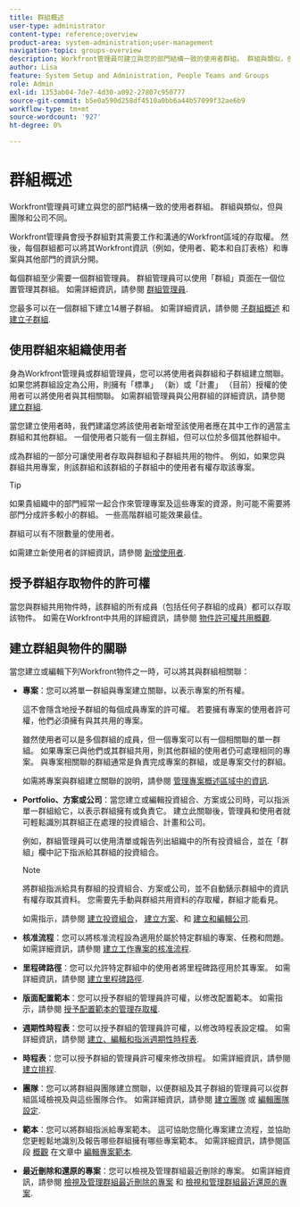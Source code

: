 ```yaml
---
title: 群組概述
user-type: administrator
content-type: reference;overview
product-area: system-administration;user-management
navigation-topic: groups-overview
description: Workfront管理員可建立與您的部門結構一致的使用者群組。 群組與類似，但與團隊和公司不同。
author: Lisa
feature: System Setup and Administration, People Teams and Groups
role: Admin
exl-id: 1353ab04-7de7-4d30-a092-27807c950777
source-git-commit: b5e0a590d258df4510a0bb6a44b57099f32ae6b9
workflow-type: tm+mt
source-wordcount: '927'
ht-degree: 0%

---
```


# 群組概述

<!-- Audited: 01/2024 -->

Workfront管理員可建立與您的部門結構一致的使用者群組。 群組與類似，但與團隊和公司不同。

Workfront管理員會授予群組對其需要工作和溝通的Workfront區域的存取權。 然後，每個群組都可以將其Workfront資訊（例如，使用者、範本和自訂表格）和專案與其他部門的資訊分開。

每個群組至少需要一個群組管理員。 群組管理員可以使用「群組」頁面在一個位置管理其群組。 如需詳細資訊，請參閱 [群組管理員](../../../administration-and-setup/manage-groups/group-roles/group-administrators.md).

您最多可以在一個群組下建立14層子群組。 如需詳細資訊，請參閱 [子群組概述](../../../administration-and-setup/manage-groups/groups-overview/subgroups.md) 和 [建立子群組](../../../administration-and-setup/manage-groups/create-and-manage-subgroups/create-a-subgroup.md).

## 使用群組來組織使用者

身為Workfront管理員或群組管理員，您可以將使用者與群組和子群組建立關聯。 如果您將群組設定為公用，則擁有「標準」 （新）或「計畫」 （目前）授權的使用者可以將使用者與其相關聯。 如需群組管理員與公用群組的詳細資訊，請參閱 [建立群組](../../../administration-and-setup/manage-groups/create-and-manage-groups/create-a-group.md).

當您建立使用者時，我們建議您將該使用者新增至該使用者應在其中工作的適當主群組和其他群組。 一個使用者只能有一個主群組，但可以位於多個其他群組中。

成為群組的一部分可讓使用者存取與群組和子群組共用的物件。 例如，如果您與群組共用專案，則該群組和該群組的子群組中的使用者有權存取該專案。

>[!TIP]
>
>如果貴組織中的部門經常一起合作來管理專案及這些專案的資源，則可能不需要將部門分成許多較小的群組。 一些高階群組可能效果最佳。

群組可以有不限數量的使用者。

如需建立新使用者的詳細資訊，請參閱 [新增使用者](../../../administration-and-setup/add-users/add-users.md).

## 授予群組存取物件的許可權

當您與群組共用物件時，該群組的所有成員（包括任何子群組的成員）都可以存取該物件。 如需在Workfront中共用的詳細資訊，請參閱 [物件許可權共用概觀](../../../workfront-basics/grant-and-request-access-to-objects/sharing-permissions-on-objects-overview.md).

## 建立群組與物件的關聯

當您建立或編輯下列Workfront物件之一時，可以將其與群組相關聯：

* **專案**：您可以將單一群組與專案建立關聯，以表示專案的所有權。

  這不會隱含地授予群組的每個成員專案的許可權。 若要擁有專案的使用者許可權，他們必須擁有與其共用的專案。

  雖然使用者可以是多個群組的成員，但一個專案可以有一個相關聯的單一群組。 如果專案已與他們或其群組共用，則其他群組的使用者仍可處理相同的專案。 與專案相關聯的群組通常是負責完成專案的群組，或是專案交付的群組。

  如需將專案與群組建立關聯的說明，請參閱 [管理專案概述區域中的資訊](../../../manage-work/projects/manage-projects/understand-project-overview-area.md).

* **Portfolio、方案或公司**：當您建立或編輯投資組合、方案或公司時，可以指派單一群組給它，以表示群組擁有或負責它。 建立此關聯後，管理員和使用者就可輕鬆識別其群組正在處理的投資組合、計畫和公司。

  例如，群組管理員可以使用清單或報告列出組織中的所有投資組合，並在「群組」欄中記下指派給其群組的投資組合。

  >[!NOTE]
  >
  >將群組指派給具有群組的投資組合、方案或公司，並不自動錶示群組中的資訊有權存取其資料。 您需要先手動與群組共用資料的存取權，群組才能看見。

  如需指示，請參閱 [建立投資組合](../../../manage-work/portfolios/create-and-manage-portfolios/create-portfolios.md)， [建立方案](../../../manage-work/portfolios/create-and-manage-programs/create-program.md)、和 [建立和編輯公司](../../../administration-and-setup/set-up-workfront/organizational-setup/create-and-edit-companies.md).

* **核准流程**：您可以將核准流程設為適用於屬於特定群組的專案、任務和問題。 如需詳細資訊，請參閱 [建立工作專案的核准流程](../../../administration-and-setup/customize-workfront/configure-approval-milestone-processes/create-approval-processes.md).
* **里程碑路徑**：您可以允許特定群組中的使用者將里程碑路徑用於其專案。 如需詳細資訊，請參閱 [建立里程碑路徑](../../../administration-and-setup/customize-workfront/configure-approval-milestone-processes/create-milestone-path.md).
* **版面配置範本**：您可以授予群組的管理員許可權，以修改配置範本。 如需指示，請參閱 [授予配置範本的管理存取權](../../../administration-and-setup/customize-workfront/use-layout-templates/grant-admin-access-layout-template.md).

* **週期性時程表**：您可以授予群組的管理員許可權，以修改時程表設定檔。 如需詳細資訊，請參閱 [建立、編輯和指派週期性時程表](../../../timesheets/create-and-manage-timesheets/create-timesheet-profiles.md).

* **時程表**：您可以授予群組的管理員許可權來修改排程。 如需詳細資訊，請參閱 [建立排程](../../../administration-and-setup/set-up-workfront/configure-timesheets-schedules/create-schedules.md).
* **團隊**：您可以將群組與團隊建立關聯，以便群組及其子群組的管理員可以從群組區域檢視及與這些團隊合作。 如需詳細資訊，請參閱 [建立團隊](../../../people-teams-and-groups/create-and-manage-teams/create-a-team.md) 或 [編輯團隊設定](../../../people-teams-and-groups/create-and-manage-teams/edit-team-settings.md).
* **範本**：您可以將群組指派給專案範本。 這可協助您簡化專案建立流程，並協助您更輕鬆地識別及報告哪些群組擁有哪些專案範本。 如需詳細資訊，請參閱區段 [概觀](../../../manage-work/projects/create-and-manage-templates/edit-templates.md#overview) 在文章中 [編輯專案範本](../../../manage-work/projects/create-and-manage-templates/edit-templates.md).

* **最近刪除和還原的專案**：您可以檢視及管理群組最近刪除的專案。 如需詳細資訊，請參閱 [檢視及管理群組最近刪除的專案](../../../administration-and-setup/manage-groups/work-with-group-objects/view-manage-groups-recently-deleted-objects.md) 和 [檢視和管理群組最近還原的專案](../../../administration-and-setup/manage-groups/work-with-group-objects/view-manage-groups-recently-restored-objects.md).
